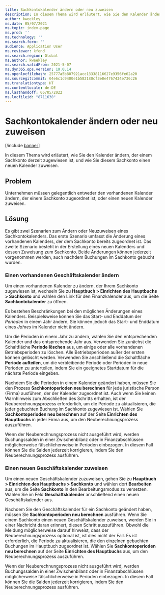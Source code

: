 ```yaml
---
title: Sachkontokalender ändern oder neu zuweisen
description: In diesem Thema wird erläutert, wie Sie den Kalender ändern, der einem Sachkonto derzeit zugewiesen ist, und wie Sie diesem Sachkonto einen neuen Kalender zuweisen.
author: kweekley
ms.date: 05/07/2021
ms.topic: index-page
ms.prod: ''
ms.technology: ''
ms.search.form: ''
audience: Application User
ms.reviewer: kfend
ms.search.region: Global
ms.author: kweekley
ms.search.validFrom: 2021-5-07
ms.dyn365.ops.version: 10.0.14
ms.openlocfilehash: 25777a5b807921acc13338116627e9356fe62a20
ms.sourcegitcommit: 04e6c1c9400e1b582180cf3e0e4767434e736c26
ms.translationtype: HT
ms.contentlocale: de-DE
ms.lasthandoff: 05/05/2022
ms.locfileid: "8711630"
---
```

# <a name="change-or-reassign-a-ledger-calendar"></a>Sachkontokalender ändern oder neu zuweisen

[!include [banner](../includes/banner.md)]

In diesem Thema wird erläutert, wie Sie den Kalender ändern, der einem Sachkonto derzeit zugewiesen ist, und wie Sie diesem Sachkonto einen neuen Kalender zuweisen.

## <a name="issue"></a>Problem

Unternehmen müssen gelegentlich entweder den vorhandenen Kalender ändern, der einem Sachkonto zugeordnet ist, oder einen neuen Kalender zuweisen.

## <a name="resolution"></a>Lösung

Es gibt zwei Szenarien zum Ändern oder Neuzuweisen eines Sachkontokalenders. Das erste Szenario umfasst die Änderung eines vorhandenen Kalenders, der dem Sachkonto bereits zugeordnet ist. Das zweite Szenario besteht in der Erstellung eines neuen Kalenders und dessen Zuweisung zum Sachkonto. Beide Änderungen können jederzeit vorgenommen werden, auch nachdem Buchungen im Sachkonto gebucht wurden.

### <a name="change-an-existing-fiscal-calendar"></a>Einen vorhandenen Geschäftskalender ändern

Um einen vorhandenen Kalender zu ändern, der Ihrem Sachkonto zugewiesen ist, wechseln Sie zu **Hauptbuch \> Einrichten des Hauptbuchs \> Sachkonto** und wählen den Link für den Finanzkalender aus, um die Seite **Sachkontokalender** zu öffnen.

Es bestehen Beschränkungen bei den möglichen Änderungen eines Kalenders. Beispielsweise können Sie das Start- und Enddatum der *Perioden* in einem Jahr ändern, Sie können jedoch das Start- und Enddatum eines *Jahres* im Kalender nicht ändern.

Um die Perioden in einem Jahr zu ändern, wählen Sie den entsprechenden Kalender und das entsprechende Jahr aus. Verwenden Sie zunächst die Schaltfläche **Periode löschen** aus, um einige oder alle vorhandenen Betriebsperioden zu löschen. Alle Betriebsperioden außer der ersten können gelöscht werden. Verwenden Sie anschließend die Schaltfläche **Periode aufteilen**, um die verbleibende Periode oder Perioden in neue Perioden zu unterteilen, indem Sie ein geeignetes Startdatum für die nächste Periode eingeben.

Nachdem Sie die Perioden in einem Kalender geändert haben, müssen Sie den Prozess **Sachkontoperioden neu berechnen** für jede juristische Person (Firma) ausführen, der der Kalender zugeordnet ist. Auch wenn Sie keinen Warnhinweis zum Abschließen des Schritts erhalten, ist der Neuberechnungsprozess erforderlich, um die Periode zu aktualisieren, die jeder gebuchten Buchung im Sachkonto zugewiesen ist. Wählen Sie **Sachkontoperioden neu berechnen** auf der Seite **Einrichten des Hauptbuchs** in jeder Firma aus, um den Neuberechnungsprozess auszuführen.

Wenn der Neuberechnungsprozess nicht ausgeführt wird, werden Buchungssalden in einer Zwischenbilanz oder in Finanzabschlüssen möglicherweise fälschlicherweise in Perioden einbezogen. In diesem Fall können Sie die Salden jederzeit korrigieren, indem Sie den Neuberechnungsprozess ausführen.

### <a name="assign-a-new-fiscal-calendar"></a>Einen neuen Geschäftskalender zuweisen

Um einen neuen Geschäftskalender zuzuweisen, gehen Sie zu **Hauptbuch \> Einrichten des Hauptbuchs \> Sachkonto** und wählen dort **Bearbeiten** aus, um die Seite **Sachkonto** in den Bearbeitungsmodus zu versetzen. Wählen Sie im Feld **Geschäftskalender** anschließend einen neuen Geschäftskalender aus.

Nachdem Sie den Geschäftskalender für ein Sachkonto geändert haben, müssen Sie **Sachkontoperioden neu berechnen** ausführen. Wenn Sie einem Sachkonto einen neuen Geschäftskalender zuweisen, werden Sie in einer Nachricht daran erinnert, diesen Schritt auszuführen. Obwohl die Meldung möglicherweise darauf hinweist, dass der Neuberechnungsprozess optional ist, ist dies nicht der Fall. Es ist erforderlich, die Periode zu aktualisieren, die den einzelnen gebuchten Buchungen im Hauptbuch zugeordnet ist. Wählen Sie **Sachkontoperioden neu berechnen** auf der Seite **Einrichten des Hauptbuchs** aus, um den Neuberechnungsprozess auszuführen.

Wenn der Neuberechnungsprozess nicht ausgeführt wird, werden Buchungssalden in einer Zwischenbilanz oder in Finanzabschlüssen möglicherweise fälschlicherweise in Perioden einbezogen. In diesem Fall können Sie die Salden jederzeit korrigieren, indem Sie den Neuberechnungsprozess ausführen.
